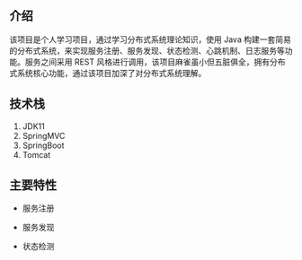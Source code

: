 ## 介绍
该项目是个人学习项目，通过学习分布式系统理论知识，使用 Java 构建一套简易的分布式系统，来实现服务注册、服务发现、状态检测、心跳机制、日志服务等功能。服务之间采用 REST 风格进行调用，该项目麻雀虽小但五脏俱全，拥有分布式系统核心功能，通过该项目加深了对分布式系统理解。
## 技术栈
1. JDK11
2. SpringMVC
3. SpringBoot
4. Tomcat

## 主要特性
* 服务注册

* 服务发现

* 状态检测

  
